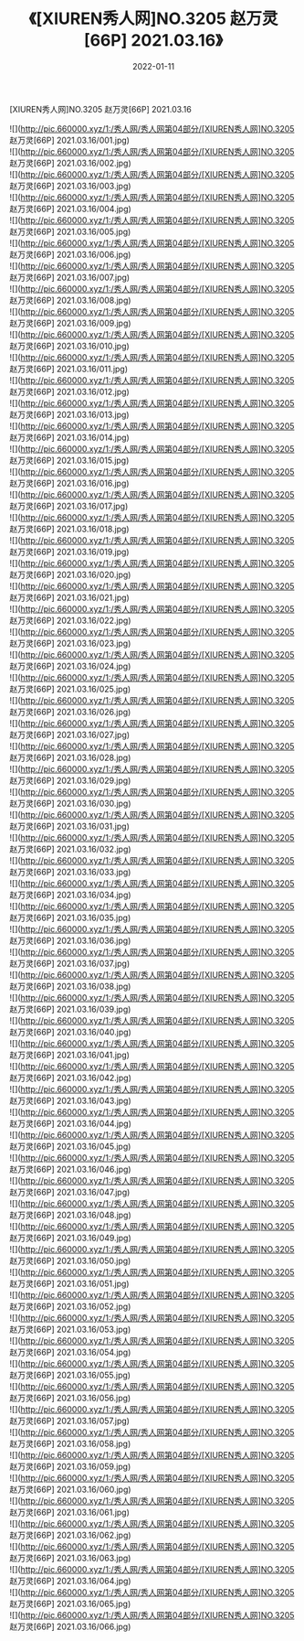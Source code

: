 ﻿---
layout: post
title:  《[XIUREN秀人网]NO.3205 赵万灵[66P] 2021.03.16》
date:   2022-01-11
img: http://pic.660000.xyz/1:/秀人网/秀人网第04部分/[XIUREN秀人网]NO.3205 赵万灵[66P] 2021.03.16/000.jpg
categories: [美女, 清纯, 唯美]
---

[XIUREN秀人网]NO.3205 赵万灵[66P] 2021.03.16

 ![](http://pic.660000.xyz/1:/秀人网/秀人网第04部分/[XIUREN秀人网]NO.3205 赵万灵[66P] 2021.03.16/001.jpg) <br>![](http://pic.660000.xyz/1:/秀人网/秀人网第04部分/[XIUREN秀人网]NO.3205 赵万灵[66P] 2021.03.16/002.jpg) <br>![](http://pic.660000.xyz/1:/秀人网/秀人网第04部分/[XIUREN秀人网]NO.3205 赵万灵[66P] 2021.03.16/003.jpg) <br>![](http://pic.660000.xyz/1:/秀人网/秀人网第04部分/[XIUREN秀人网]NO.3205 赵万灵[66P] 2021.03.16/004.jpg) <br>![](http://pic.660000.xyz/1:/秀人网/秀人网第04部分/[XIUREN秀人网]NO.3205 赵万灵[66P] 2021.03.16/005.jpg) <br>![](http://pic.660000.xyz/1:/秀人网/秀人网第04部分/[XIUREN秀人网]NO.3205 赵万灵[66P] 2021.03.16/006.jpg) <br>![](http://pic.660000.xyz/1:/秀人网/秀人网第04部分/[XIUREN秀人网]NO.3205 赵万灵[66P] 2021.03.16/007.jpg) <br>![](http://pic.660000.xyz/1:/秀人网/秀人网第04部分/[XIUREN秀人网]NO.3205 赵万灵[66P] 2021.03.16/008.jpg) <br>![](http://pic.660000.xyz/1:/秀人网/秀人网第04部分/[XIUREN秀人网]NO.3205 赵万灵[66P] 2021.03.16/009.jpg) <br>![](http://pic.660000.xyz/1:/秀人网/秀人网第04部分/[XIUREN秀人网]NO.3205 赵万灵[66P] 2021.03.16/010.jpg) <br>![](http://pic.660000.xyz/1:/秀人网/秀人网第04部分/[XIUREN秀人网]NO.3205 赵万灵[66P] 2021.03.16/011.jpg) <br>![](http://pic.660000.xyz/1:/秀人网/秀人网第04部分/[XIUREN秀人网]NO.3205 赵万灵[66P] 2021.03.16/012.jpg) <br>![](http://pic.660000.xyz/1:/秀人网/秀人网第04部分/[XIUREN秀人网]NO.3205 赵万灵[66P] 2021.03.16/013.jpg) <br>![](http://pic.660000.xyz/1:/秀人网/秀人网第04部分/[XIUREN秀人网]NO.3205 赵万灵[66P] 2021.03.16/014.jpg) <br>![](http://pic.660000.xyz/1:/秀人网/秀人网第04部分/[XIUREN秀人网]NO.3205 赵万灵[66P] 2021.03.16/015.jpg) <br>![](http://pic.660000.xyz/1:/秀人网/秀人网第04部分/[XIUREN秀人网]NO.3205 赵万灵[66P] 2021.03.16/016.jpg) <br>![](http://pic.660000.xyz/1:/秀人网/秀人网第04部分/[XIUREN秀人网]NO.3205 赵万灵[66P] 2021.03.16/017.jpg) <br>![](http://pic.660000.xyz/1:/秀人网/秀人网第04部分/[XIUREN秀人网]NO.3205 赵万灵[66P] 2021.03.16/018.jpg) <br>![](http://pic.660000.xyz/1:/秀人网/秀人网第04部分/[XIUREN秀人网]NO.3205 赵万灵[66P] 2021.03.16/019.jpg) <br>![](http://pic.660000.xyz/1:/秀人网/秀人网第04部分/[XIUREN秀人网]NO.3205 赵万灵[66P] 2021.03.16/020.jpg) <br>![](http://pic.660000.xyz/1:/秀人网/秀人网第04部分/[XIUREN秀人网]NO.3205 赵万灵[66P] 2021.03.16/021.jpg) <br>![](http://pic.660000.xyz/1:/秀人网/秀人网第04部分/[XIUREN秀人网]NO.3205 赵万灵[66P] 2021.03.16/022.jpg) <br>![](http://pic.660000.xyz/1:/秀人网/秀人网第04部分/[XIUREN秀人网]NO.3205 赵万灵[66P] 2021.03.16/023.jpg) <br>![](http://pic.660000.xyz/1:/秀人网/秀人网第04部分/[XIUREN秀人网]NO.3205 赵万灵[66P] 2021.03.16/024.jpg) <br>![](http://pic.660000.xyz/1:/秀人网/秀人网第04部分/[XIUREN秀人网]NO.3205 赵万灵[66P] 2021.03.16/025.jpg) <br>![](http://pic.660000.xyz/1:/秀人网/秀人网第04部分/[XIUREN秀人网]NO.3205 赵万灵[66P] 2021.03.16/026.jpg) <br>![](http://pic.660000.xyz/1:/秀人网/秀人网第04部分/[XIUREN秀人网]NO.3205 赵万灵[66P] 2021.03.16/027.jpg) <br>![](http://pic.660000.xyz/1:/秀人网/秀人网第04部分/[XIUREN秀人网]NO.3205 赵万灵[66P] 2021.03.16/028.jpg) <br>![](http://pic.660000.xyz/1:/秀人网/秀人网第04部分/[XIUREN秀人网]NO.3205 赵万灵[66P] 2021.03.16/029.jpg) <br>![](http://pic.660000.xyz/1:/秀人网/秀人网第04部分/[XIUREN秀人网]NO.3205 赵万灵[66P] 2021.03.16/030.jpg) <br>![](http://pic.660000.xyz/1:/秀人网/秀人网第04部分/[XIUREN秀人网]NO.3205 赵万灵[66P] 2021.03.16/031.jpg) <br>![](http://pic.660000.xyz/1:/秀人网/秀人网第04部分/[XIUREN秀人网]NO.3205 赵万灵[66P] 2021.03.16/032.jpg) <br>![](http://pic.660000.xyz/1:/秀人网/秀人网第04部分/[XIUREN秀人网]NO.3205 赵万灵[66P] 2021.03.16/033.jpg) <br>![](http://pic.660000.xyz/1:/秀人网/秀人网第04部分/[XIUREN秀人网]NO.3205 赵万灵[66P] 2021.03.16/034.jpg) <br>![](http://pic.660000.xyz/1:/秀人网/秀人网第04部分/[XIUREN秀人网]NO.3205 赵万灵[66P] 2021.03.16/035.jpg) <br>![](http://pic.660000.xyz/1:/秀人网/秀人网第04部分/[XIUREN秀人网]NO.3205 赵万灵[66P] 2021.03.16/036.jpg) <br>![](http://pic.660000.xyz/1:/秀人网/秀人网第04部分/[XIUREN秀人网]NO.3205 赵万灵[66P] 2021.03.16/037.jpg) <br>![](http://pic.660000.xyz/1:/秀人网/秀人网第04部分/[XIUREN秀人网]NO.3205 赵万灵[66P] 2021.03.16/038.jpg) <br>![](http://pic.660000.xyz/1:/秀人网/秀人网第04部分/[XIUREN秀人网]NO.3205 赵万灵[66P] 2021.03.16/039.jpg) <br>![](http://pic.660000.xyz/1:/秀人网/秀人网第04部分/[XIUREN秀人网]NO.3205 赵万灵[66P] 2021.03.16/040.jpg) <br>![](http://pic.660000.xyz/1:/秀人网/秀人网第04部分/[XIUREN秀人网]NO.3205 赵万灵[66P] 2021.03.16/041.jpg) <br>![](http://pic.660000.xyz/1:/秀人网/秀人网第04部分/[XIUREN秀人网]NO.3205 赵万灵[66P] 2021.03.16/042.jpg) <br>![](http://pic.660000.xyz/1:/秀人网/秀人网第04部分/[XIUREN秀人网]NO.3205 赵万灵[66P] 2021.03.16/043.jpg) <br>![](http://pic.660000.xyz/1:/秀人网/秀人网第04部分/[XIUREN秀人网]NO.3205 赵万灵[66P] 2021.03.16/044.jpg) <br>![](http://pic.660000.xyz/1:/秀人网/秀人网第04部分/[XIUREN秀人网]NO.3205 赵万灵[66P] 2021.03.16/045.jpg) <br>![](http://pic.660000.xyz/1:/秀人网/秀人网第04部分/[XIUREN秀人网]NO.3205 赵万灵[66P] 2021.03.16/046.jpg) <br>![](http://pic.660000.xyz/1:/秀人网/秀人网第04部分/[XIUREN秀人网]NO.3205 赵万灵[66P] 2021.03.16/047.jpg) <br>![](http://pic.660000.xyz/1:/秀人网/秀人网第04部分/[XIUREN秀人网]NO.3205 赵万灵[66P] 2021.03.16/048.jpg) <br>![](http://pic.660000.xyz/1:/秀人网/秀人网第04部分/[XIUREN秀人网]NO.3205 赵万灵[66P] 2021.03.16/049.jpg) <br>![](http://pic.660000.xyz/1:/秀人网/秀人网第04部分/[XIUREN秀人网]NO.3205 赵万灵[66P] 2021.03.16/050.jpg) <br>![](http://pic.660000.xyz/1:/秀人网/秀人网第04部分/[XIUREN秀人网]NO.3205 赵万灵[66P] 2021.03.16/051.jpg) <br>![](http://pic.660000.xyz/1:/秀人网/秀人网第04部分/[XIUREN秀人网]NO.3205 赵万灵[66P] 2021.03.16/052.jpg) <br>![](http://pic.660000.xyz/1:/秀人网/秀人网第04部分/[XIUREN秀人网]NO.3205 赵万灵[66P] 2021.03.16/053.jpg) <br>![](http://pic.660000.xyz/1:/秀人网/秀人网第04部分/[XIUREN秀人网]NO.3205 赵万灵[66P] 2021.03.16/054.jpg) <br>![](http://pic.660000.xyz/1:/秀人网/秀人网第04部分/[XIUREN秀人网]NO.3205 赵万灵[66P] 2021.03.16/055.jpg) <br>![](http://pic.660000.xyz/1:/秀人网/秀人网第04部分/[XIUREN秀人网]NO.3205 赵万灵[66P] 2021.03.16/056.jpg) <br>![](http://pic.660000.xyz/1:/秀人网/秀人网第04部分/[XIUREN秀人网]NO.3205 赵万灵[66P] 2021.03.16/057.jpg) <br>![](http://pic.660000.xyz/1:/秀人网/秀人网第04部分/[XIUREN秀人网]NO.3205 赵万灵[66P] 2021.03.16/058.jpg) <br>![](http://pic.660000.xyz/1:/秀人网/秀人网第04部分/[XIUREN秀人网]NO.3205 赵万灵[66P] 2021.03.16/059.jpg) <br>![](http://pic.660000.xyz/1:/秀人网/秀人网第04部分/[XIUREN秀人网]NO.3205 赵万灵[66P] 2021.03.16/060.jpg) <br>![](http://pic.660000.xyz/1:/秀人网/秀人网第04部分/[XIUREN秀人网]NO.3205 赵万灵[66P] 2021.03.16/061.jpg) <br>![](http://pic.660000.xyz/1:/秀人网/秀人网第04部分/[XIUREN秀人网]NO.3205 赵万灵[66P] 2021.03.16/062.jpg) <br>![](http://pic.660000.xyz/1:/秀人网/秀人网第04部分/[XIUREN秀人网]NO.3205 赵万灵[66P] 2021.03.16/063.jpg) <br>![](http://pic.660000.xyz/1:/秀人网/秀人网第04部分/[XIUREN秀人网]NO.3205 赵万灵[66P] 2021.03.16/064.jpg) <br>![](http://pic.660000.xyz/1:/秀人网/秀人网第04部分/[XIUREN秀人网]NO.3205 赵万灵[66P] 2021.03.16/065.jpg) <br>![](http://pic.660000.xyz/1:/秀人网/秀人网第04部分/[XIUREN秀人网]NO.3205 赵万灵[66P] 2021.03.16/066.jpg) <br>